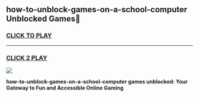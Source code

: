 
## how-to-unblock-games-on-a-school-computer Unblocked Games👋
<h3>
<a href="https://news.freeplayer.one?title=how-to-unblock-games-on-a-school-computer&ref=16F">CLICK TO PLAY</a></h3>
<hr>

<h3>
<a href="https://news.freeplayer.one?title=how-to-unblock-games-on-a-school-computer&ref=16F">CLICK 2 PLAY</a>
  
</h3>

<a href="https://news.freeplayer.one?title=how-to-unblock-games-on-a-school-computer&ref=16F/"><img src="https://clearcache.store/games.png"></a>


**how-to-unblock-games-on-a-school-computer games unblocked: Your Gateway to Fun and Accessible Online Gaming**
